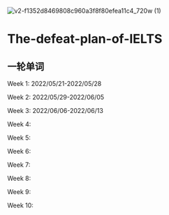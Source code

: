 ![v2-f1352d8469808c960a3f8f80efea11c4_720w (1)](https://user-images.githubusercontent.com/64878572/169634111-3b85c3dd-2aad-4a3d-ab51-b1be73fe7936.jpg)

# The-defeat-plan-of-IELTS
## 一轮单词
Week 1: 2022/05/21-2022/05/28 

Week 2: 2022/05/29-2022/06/05

Week 3: 2022/06/06-2022/06/13

Week 4: 

Week 5:

Week 6:

Week 7:

Week 8:

Week 9:

Week 10:
